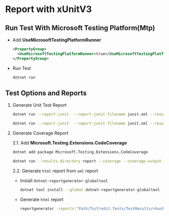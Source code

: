 # Report with xUnitV3

## Run Test With Microsoft Testing Platform(Mtp)

- Add **UseMicrosoftTestingPlatformRunner**

  ```xml
  <PropertyGroup>
    <UseMicrosoftTestingPlatformRunner>true</UseMicrosoftTestingPlatformRunner>
  </PropertyGroup>
  ```

- Run Test

  ```sh
  dotnet run
  ```

## Test Options and Reports

1. Generate Unit Test Report

   ```sh
   dotnet run --report-junit  --report-junit-filename junit.xml --results-directory report --report-ctrf --report-ctrf-filename ctrf.json
   ```

   ```sh
   dotnet run --report-junit  --report-junit-filename junit.xml --results-directory report --report-xunit-html --report-xunit-html-filename report.html
   ```

2. Generate Coverage Report

   2.1. Add **Microsoft.Testing.Extensions.CodeCoverage**

   ```sh
   dotnet add package Microsoft.Testing.Extensions.CodeCoverage
   ```

   ```sh
   dotnet run --results-directory report --coverage --coverage-output-format cobertura --coverage-output coverage.cobertura.xml
   ```

   2.2. Generate `html` report from `xml` report

   - Install `dotnet-reportgenerator-globaltool`

     ```sh
     dotnet tool install --global dotnet-reportgenerator-globaltool
     ```

   - Generate `html` report

     ```sh
     reportgenerator -reports:"Path/To/Credit.Tests/TestResults/<hash value>/coverage.cobertura.xml" -targetdir:"coveragereport"
     ```
